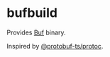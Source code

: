 # bufbuild

Provides [Buf](https://github.com/bufbuild/buf) binary.

Inspired by [@protobuf-ts/protoc](https://www.npmjs.com/package/@protobuf-ts/protoc).
